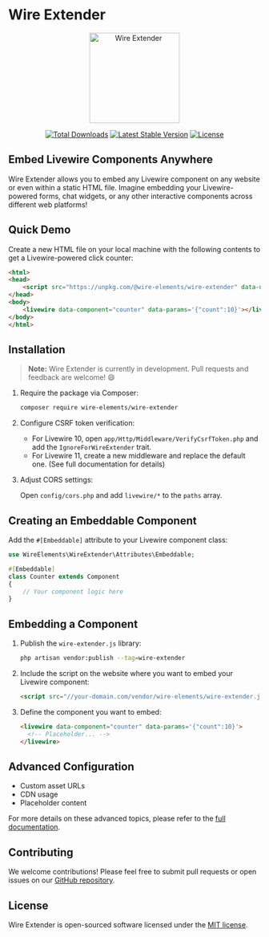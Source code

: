 # Wire Extender

<p align="center">
  <a href="https://wire-elements.dev" target="_blank">
    <img src="https://github.com/wire-elements/wire-extender/assets/1133950/00f84b00-b0fd-492d-90df-b201126d1c64" width="180" alt="Wire Extender">
  </a>
</p>

<p align="center">
  <a href="https://packagist.org/packages/wire-elements/wire-extender"><img src="https://img.shields.io/packagist/dt/wire-elements/wire-extender" alt="Total Downloads"></a>
  <a href="https://packagist.org/packages/wire-elements/wire-extender"><img src="https://img.shields.io/packagist/v/wire-elements/wire-extender" alt="Latest Stable Version"></a>
  <a href="https://packagist.org/packages/wire-elements/wire-extender"><img src="https://img.shields.io/packagist/l/wire-elements/wire-extender" alt="License"></a>
</p>

## Embed Livewire Components Anywhere

Wire Extender allows you to embed any Livewire component on any website or even within a static HTML file. Imagine embedding your Livewire-powered forms, chat widgets, or any other interactive components across different web platforms!

## Quick Demo

Create a new HTML file on your local machine with the following contents to get a Livewire-powered click counter:

```html
<html>
<head>
    <script src="https://unpkg.com/@wire-elements/wire-extender" data-uri="https://wire-elements.dev"></script>
</head>
<body>
    <livewire data-component="counter" data-params='{"count":10}'></livewire>
</body>
</html>
```

## Installation

> **Note:** Wire Extender is currently in development. Pull requests and feedback are welcome! 😄

1. Require the package via Composer:

   ```bash
   composer require wire-elements/wire-extender
   ```

2. Configure CSRF token verification:

    - For Livewire 10, open `app/Http/Middleware/VerifyCsrfToken.php` and add the `IgnoreForWireExtender` trait.
    - For Livewire 11, create a new middleware and replace the default one. (See full documentation for details)

3. Adjust CORS settings:

   Open `config/cors.php` and add `livewire/*` to the `paths` array.

## Creating an Embeddable Component

Add the `#[Embeddable]` attribute to your Livewire component class:

```php
use WireElements\WireExtender\Attributes\Embeddable;

#[Embeddable]
class Counter extends Component
{
    // Your component logic here
}
```

## Embedding a Component

1. Publish the `wire-extender.js` library:

   ```bash
   php artisan vendor:publish --tag=wire-extender
   ```

2. Include the script on the website where you want to embed your Livewire component:

   ```html
   <script src="//your-domain.com/vendor/wire-elements/wire-extender.js"></script>
   ```

3. Define the component you want to embed:

   ```html
   <livewire data-component="counter" data-params='{"count":10}'>
     <!-- Placeholder... -->
   </livewire>
   ```

## Advanced Configuration

- Custom asset URLs
- CDN usage
- Placeholder content

For more details on these advanced topics, please refer to the [full documentation](https://wire-elements.dev/blog/embed-livewire-components-using-wire-extender).

## Contributing

We welcome contributions! Please feel free to submit pull requests or open issues on our [GitHub repository](https://github.com/wire-elements/wire-extender).

## License

Wire Extender is open-sourced software licensed under the [MIT license](https://opensource.org/licenses/MIT).